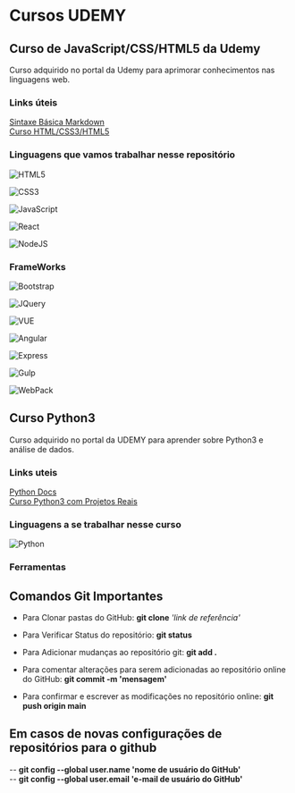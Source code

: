 # Cursos UDEMY

## Curso de JavaScript/CSS/HTML5 da Udemy

Curso adquirido no portal da Udemy para aprimorar conhecimentos nas linguagens web.

### Links úteis

[Sintaxe Básica Markdown](https://www.markdownguide.org/basic-syntax/)</br>
[Curso HTML/CSS3/HTML5](https://www.udemy.com/course/curso-web/)

### Linguagens que vamos trabalhar nesse repositório

![HTML5](https://img.shields.io/badge/HTML5-black?style=for-the-badge&logo=html5)

![CSS3](https://img.shields.io/badge/CSS3-black?style=for-the-badge&logo=css3)

![JavaScript](https://img.shields.io/badge/JavaScript-latest-black?style=for-the-badge&logo=javascript)

![React](https://img.shields.io/badge/React-latest-black?style=for-the-badge&logo=react)

![NodeJS](https://img.shields.io/badge/Nodejs-9.8.1-black?style=for-the-badge&logo=nodedotjs&logoColor=green)

### FrameWorks

![Bootstrap](https://img.shields.io/badge/Bootstrap-black?style=for-the-badge&logo=bootstrap)

![JQuery](https://img.shields.io/badge/JQuery-black?style=for-the-badge&logo=jquery)

![VUE](https://img.shields.io/badge/VUE-black?style=for-the-badge&logo=vuedotjs)

![Angular](https://img.shields.io/badge/Angular-black?style=for-the-badge&logo=angular)

![Express](https://img.shields.io/badge/Express-black?style=for-the-badge&logo=express)

![Gulp](https://img.shields.io/badge/Gulp-black?style=for-the-badge&logo=gulp)

![WebPack](https://img.shields.io/badge/WebPack-black?style=for-the-badge&logo=webpack)

## Curso Python3

Curso adquirido no portal da UDEMY para aprender sobre Python3 e análise de dados.

### Links uteis

[Python Docs](https://docs.python.org/pt-br/3/)</br>
[Curso Python3 com Projetos Reais](https://www.udemy.com/course/python-3-do-zero-ao-avancado)

### Linguagens a se trabalhar nesse curso

![Python](https://img.shields.io/badge/Python-latest-black?style=for-the-badge&logo=python&logoColor=yellow)

### Ferramentas

## Comandos Git Importantes

* Para Clonar pastas do GitHub:
 **git clone** *'link de referência'*

* Para Verificar Status do repositório:
 **git status**

* Para Adicionar mudanças ao repositório git:
 **git add .**

* Para comentar alterações para serem adicionadas ao repositório online do GitHub:
 **git commit -m 'mensagem'**

* Para confirmar e escrever as modificações no repositório online:
 **git push origin main**

## Em casos de novas configurações de repositórios para o github

-- **git config --global user.name 'nome de usuário do GitHub'** </br>
-- **git config --global user.email 'e-mail de usuário do GitHub'**

